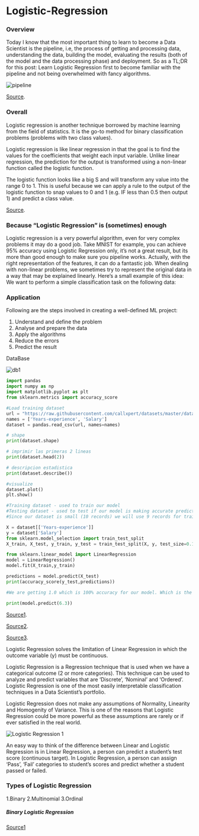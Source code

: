 # Logistic-Regression

### Overview


Today I know that the most important thing to learn to become a Data Scientist is the pipeline, i.e, the process of getting and processing data, understanding the data, building the model, evaluating the results (both of the model and the data processing phase) and deployment. So as a TL;DR for this post: Learn Logistic Regression first to become familiar with the pipeline and not being overwhelmed with fancy algorithms.

![pipeline](https://user-images.githubusercontent.com/17385297/50397705-16eeb980-0751-11e9-9fe9-4da4cb716908.PNG)

[Source](https://www.kdnuggets.com/2018/05/5-reasons-logistic-regression-first-data-scientist.html/).


### Overall

Logistic regression is another technique borrowed by machine learning from the field of statistics. It is the go-to method for binary classification problems (problems with two class values).

Logistic regression is like linear regression in that the goal is to find the values for the coefficients that weight each input variable. Unlike linear regression, the prediction for the output is transformed using a non-linear function called the logistic function.

The logistic function looks like a big S and will transform any value into the range 0 to 1. This is useful because we can apply a rule to the output of the logistic function to snap values to 0 and 1 (e.g. IF less than 0.5 then output 1) and predict a class value.

[Source](https://www.kdnuggets.com/2018/02/tour-top-10-algorithms-machine-learning-newbies.html/).


### Because “Logistic Regression” is (sometimes) enough

Logistic regression is a very powerful algorithm, even for very complex problems it may do a good job. Take MNIST for example, you can achieve 95% accuracy using Logistic Regression only, it’s not a great result, but its more than good enough to make sure you pipeline works. Actually, with the right representation of the features, it can do a fantastic job. When dealing with non-linear problems, we sometimes try to represent the original data in a way that may be explained linearly. Here’s a small example of this idea: We want to perform a simple classification task on the following data:







### Application

Following are the steps involved in creating a well-defined ML project:

1. Understand and define the problem
2. Analyse and prepare the data
3. Apply the algorithms
4. Reduce the errors
5. Predict the result

DataBase


![db1](https://user-images.githubusercontent.com/17385297/50398129-ff650000-0753-11e9-9e2f-3d54fdff016d.PNG)



```python
import pandas
import numpy as np
import matplotlib.pyplot as plt
from sklearn.metrics import accuracy_score

#Load training dataset
url = "https://raw.githubusercontent.com/callxpert/datasets/master/data-scientist-salaries.cc"
names = ['Years-experience', 'Salary']
dataset = pandas.read_csv(url, names=names)

# shape
print(dataset.shape)

# imprimir las primeras 2 lineas
print(dataset.head(2))

# descripcion estadistica
print(dataset.describe())

#visualize
dataset.plot()
plt.show()

#Training dataset - used to train our model
#Testing dataset - used to test if our model is making accurate predictions
#Since our dataset is small (10 records) we will use 9 records for training the model and 1 record to evaluate the model. copy #paste the below commands to prepare our datasets.

X = dataset[['Years-experience']]
y = dataset['Salary']
from sklearn.model_selection import train_test_split
X_train, X_test, y_train, y_test = train_test_split(X, y, test_size=0.1, random_state=101)

from sklearn.linear_model import LinearRegression
model = LinearRegression()
model.fit(X_train,y_train)

predictions = model.predict(X_test)
print(accuracy_score(y_test,predictions))

#We are getting 1.0 which is 100% accuracy for our model. Which is the ideal accuracy score. In Production systems, anything #over a 90% is considered a successful model

print(model.predict(6.3))

```

[Source1](https://copycoding.com/your-first-machine-learning-project-in-python-with-step-by-step-instructions/).

[Source2](https://copycoding.com/your-second-machine-learning-project-with-this-famous-iris-dataset-in-python-part-5-of-9-/).

[Source3](https://copycoding.com/machine-learning-project-in-python-to-predict-loan-approval-prediction-part-6-of-6-/).




Logistic Regression solves the limitation of Linear Regression in which the outcome variable (y) must be continuous.

Logistic Regression is a Regression technique that is used when we have a categorical outcome (2 or more categories). This technique can be used to analyze and predict variables that are ‘Discrete’, ‘Nominal’ and ‘Ordered’. Logistic Regression is one of the most easily interpretable classification techniques in a Data Scientist’s portfolio. 

Logistic Regression does not make any assumptions of Normality, Linearity and Homogenity of Variance. This is one of the reasons that Logistic Regression could be more powerful as these assumptions are rarely or if ever satisfied in the real world.


![Logistic Regression 1](https://user-images.githubusercontent.com/17385297/58755931-fa9f3780-84bb-11e9-8d12-2a2bb3d0ff9f.PNG)



An easy way to think of the difference between Linear and Logistic Regression is in Linear Regression, a person can predict a student’s test score (continuous target). In Logistic Regression, a person can assign ‘Pass’, ‘Fail’ categories to student’s scores and predict whether a student passed or failed.


### Types of Logistic Regression

1.Binary
2.Multinomial
3.Ordinal

##### Binary Logistic Regression

[Source1](https://www.kdnuggets.com/2019/01/logistic-regression-concise-technical-overview.html)

    
    















